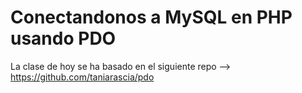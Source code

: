 # Conectandonos a MySQL en PHP usando PDO
La clase de hoy se ha basado en el siguiente repo --> https://github.com/taniarascia/pdo
